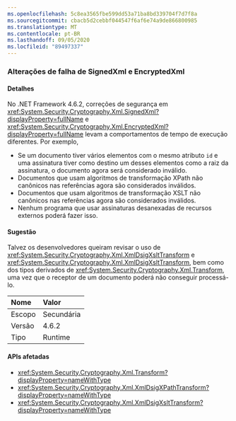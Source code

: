 ```yaml
---
ms.openlocfilehash: 5c8ea3565fbe599dd53a71ba8bd339704f7d7f8a
ms.sourcegitcommit: cbacb5d2cebbf044547f6af6e74a9de866800985
ms.translationtype: MT
ms.contentlocale: pt-BR
ms.lasthandoff: 09/05/2020
ms.locfileid: "89497337"
---
```

### <a name="signedxml-and-encryptedxml-breaking-changes"></a>Alterações de falha de SignedXml e EncryptedXml

#### <a name="details"></a>Detalhes

No .NET Framework 4.6.2, correções de segurança em <xref:System.Security.Cryptography.Xml.SignedXml?displayProperty=fullName> e <xref:System.Security.Cryptography.Xml.EncryptedXml?displayProperty=fullName> levam a comportamentos de tempo de execução diferentes. Por exemplo,<ul><li>Se um documento tiver vários elementos com o mesmo atributo <code>id</code> e uma assinatura tiver como destino um desses elementos como a raiz da assinatura, o documento agora será considerado inválido.</li><li>Documentos que usam algoritmos de transformação XPath não canônicos nas referências agora são considerados inválidos.</li><li>Documentos que usam algoritmos de transformação XSLT não canônicos nas referências agora são considerados inválidos.</li><li>Nenhum programa que usar assinaturas desanexadas de recursos externos poderá fazer isso.</li></ul>

#### <a name="suggestion"></a>Sugestão

Talvez os desenvolvedores queiram revisar o uso de <xref:System.Security.Cryptography.Xml.XmlDsigXsltTransform> e <xref:System.Security.Cryptography.Xml.XmlDsigXsltTransform>, bem como dos tipos derivados de <xref:System.Security.Cryptography.Xml.Transform>, uma vez que o receptor de um documento poderá não conseguir processá-lo.

| Nome    | Valor       |
|:--------|:------------|
| Escopo   |Secundária|
|Versão|4.6.2|
|Tipo|Runtime|

#### <a name="affected-apis"></a>APIs afetadas

- <xref:System.Security.Cryptography.Xml.Transform?displayProperty=nameWithType>
- <xref:System.Security.Cryptography.Xml.XmlDsigXPathTransform?displayProperty=nameWithType>
- <xref:System.Security.Cryptography.Xml.XmlDsigXsltTransform?displayProperty=nameWithType>

<!--

#### Affected APIs

- `T:System.Security.Cryptography.Xml.Transform`
- `T:System.Security.Cryptography.Xml.XmlDsigXPathTransform`
- `T:System.Security.Cryptography.Xml.XmlDsigXsltTransform`

-->
